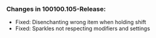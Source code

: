 ### Changes in 100100.105-Release:

- Fixed: Disenchanting wrong item when holding shift
- Fixed: Sparkles not respecting modifiers and settings

